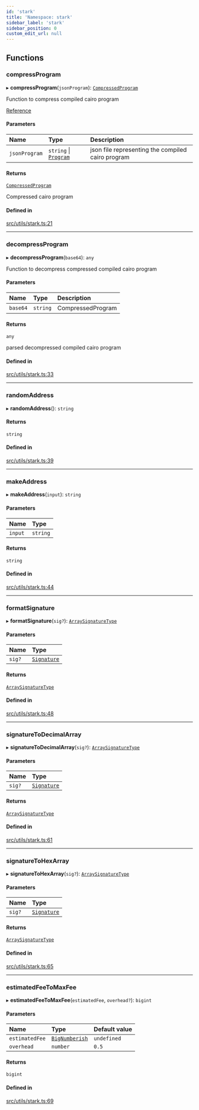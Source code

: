 ```yaml
---
id: 'stark'
title: 'Namespace: stark'
sidebar_label: 'stark'
sidebar_position: 0
custom_edit_url: null
---
```


## Functions

### compressProgram

▸ **compressProgram**(`jsonProgram`): [`CompressedProgram`](types.md#compressedprogram)

Function to compress compiled cairo program

[Reference](https://github.com/starkware-libs/cairo-lang/blob/master/src/starkware/starknet/services/api/gateway/transaction.py#L54-L58)

#### Parameters

| Name          | Type                                                    | Description                                       |
| :------------ | :------------------------------------------------------ | :------------------------------------------------ |
| `jsonProgram` | `string` \| [`Program`](../interfaces/types.Program.md) | json file representing the compiled cairo program |

#### Returns

[`CompressedProgram`](types.md#compressedprogram)

Compressed cairo program

#### Defined in

[src/utils/stark.ts:21](https://github.com/0xs34n/starknet.js/blob/v5.14.1/src/utils/stark.ts#L21)

---

### decompressProgram

▸ **decompressProgram**(`base64`): `any`

Function to decompress compressed compiled cairo program

#### Parameters

| Name     | Type     | Description       |
| :------- | :------- | :---------------- |
| `base64` | `string` | CompressedProgram |

#### Returns

`any`

parsed decompressed compiled cairo program

#### Defined in

[src/utils/stark.ts:33](https://github.com/0xs34n/starknet.js/blob/v5.14.1/src/utils/stark.ts#L33)

---

### randomAddress

▸ **randomAddress**(): `string`

#### Returns

`string`

#### Defined in

[src/utils/stark.ts:39](https://github.com/0xs34n/starknet.js/blob/v5.14.1/src/utils/stark.ts#L39)

---

### makeAddress

▸ **makeAddress**(`input`): `string`

#### Parameters

| Name    | Type     |
| :------ | :------- |
| `input` | `string` |

#### Returns

`string`

#### Defined in

[src/utils/stark.ts:44](https://github.com/0xs34n/starknet.js/blob/v5.14.1/src/utils/stark.ts#L44)

---

### formatSignature

▸ **formatSignature**(`sig?`): [`ArraySignatureType`](types.md#arraysignaturetype)

#### Parameters

| Name   | Type                              |
| :----- | :-------------------------------- |
| `sig?` | [`Signature`](types.md#signature) |

#### Returns

[`ArraySignatureType`](types.md#arraysignaturetype)

#### Defined in

[src/utils/stark.ts:48](https://github.com/0xs34n/starknet.js/blob/v5.14.1/src/utils/stark.ts#L48)

---

### signatureToDecimalArray

▸ **signatureToDecimalArray**(`sig?`): [`ArraySignatureType`](types.md#arraysignaturetype)

#### Parameters

| Name   | Type                              |
| :----- | :-------------------------------- |
| `sig?` | [`Signature`](types.md#signature) |

#### Returns

[`ArraySignatureType`](types.md#arraysignaturetype)

#### Defined in

[src/utils/stark.ts:61](https://github.com/0xs34n/starknet.js/blob/v5.14.1/src/utils/stark.ts#L61)

---

### signatureToHexArray

▸ **signatureToHexArray**(`sig?`): [`ArraySignatureType`](types.md#arraysignaturetype)

#### Parameters

| Name   | Type                              |
| :----- | :-------------------------------- |
| `sig?` | [`Signature`](types.md#signature) |

#### Returns

[`ArraySignatureType`](types.md#arraysignaturetype)

#### Defined in

[src/utils/stark.ts:65](https://github.com/0xs34n/starknet.js/blob/v5.14.1/src/utils/stark.ts#L65)

---

### estimatedFeeToMaxFee

▸ **estimatedFeeToMaxFee**(`estimatedFee`, `overhead?`): `bigint`

#### Parameters

| Name           | Type                                    | Default value |
| :------------- | :-------------------------------------- | :------------ |
| `estimatedFee` | [`BigNumberish`](types.md#bignumberish) | `undefined`   |
| `overhead`     | `number`                                | `0.5`         |

#### Returns

`bigint`

#### Defined in

[src/utils/stark.ts:69](https://github.com/0xs34n/starknet.js/blob/v5.14.1/src/utils/stark.ts#L69)
